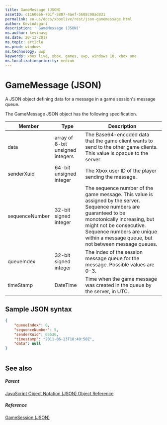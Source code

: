 ```yaml
---
title: GameMessage (JSON)
assetID: c11606e6-701f-5807-4aef-5608c98ad831
permalink: en-us/docs/xboxlive/rest/json-gamemessage.html
author: KevinAsgari
description: ' GameMessage (JSON)'
ms.author: kevinasg
ms.date: 20-12-2017
ms.topic: article
ms.prod: windows
ms.technology: uwp
keywords: xbox live, xbox, games, uwp, windows 10, xbox one
ms.localizationpriority: medium
---
```



# GameMessage (JSON)
A JSON object defining data for a message in a game session's message queue. 
<a id="ID4EN"></a>

  
 
The GameMessage JSON object has the following specification.
 
| Member| Type| Description| 
| --- | --- | --- | 
| data| array of 8-bit unsigned integers| The Base64-encoded data that the game client wants to send to the other game clients. This value is opaque to the server. | 
| senderXuid| 64-bit unsigned integer| The Xbox user ID of the player sending the message. | 
| sequenceNumber| 32-bit signed integer| The sequence number of the game message. This value is assigned by the server. Sequence numbers are guaranteed to be monotonically increasing, but might not be consecutive. Sequence numbers are unique within a message queue, but not between message queues. | 
| queueIndex| 32-bit signed integer| The index of the session message queue for the message. Possible values are 0-3.| 
| timeStamp| DateTime| Time when the game message was created in the queue by the server, in UTC. | 
  
<a id="ID4ERC"></a>

 
## Sample JSON syntax
 

```json
{
    "queueIndex": 0,
    "sequenceNumber": 5,
    "senderXuid": 65536,
    "timestamp": "2011-06-23T18:49:50Z",
    "data": null
}
    
```

  
<a id="ID4E1C"></a>

 
## See also
 
<a id="ID4E3C"></a>

 
##### Parent 

[JavaScript Object Notation (JSON) Object Reference](atoc-xboxlivews-reference-json.md)

  
<a id="ID4EGD"></a>

 
##### Reference 

[GameSession (JSON)](json-gamesession.md)

   